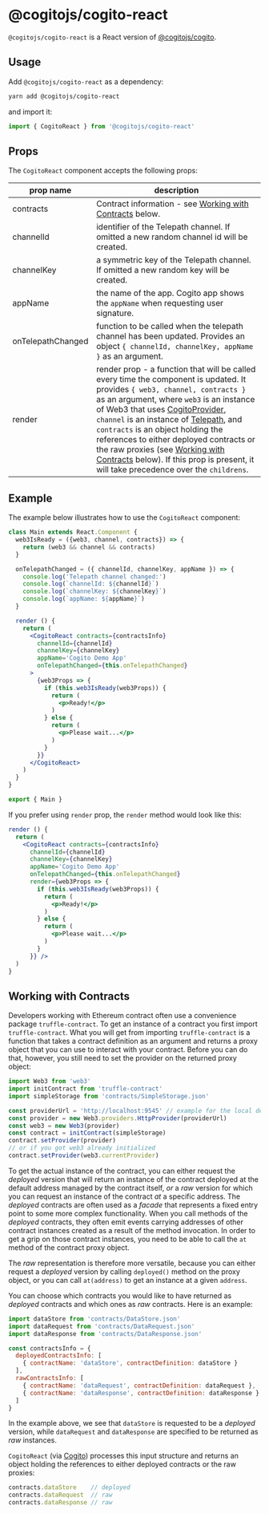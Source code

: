# @cogitojs/cogito-react

`@cogitojs/cogito-react` is a React version of [@cogitojs/cogito].

## Usage

Add `@cogitojs/cogito-react` as a dependency:

```bash
yarn add @cogitojs/cogito-react
```

and import it:

```javascript
import { CogitoReact } from '@cogitojs/cogito-react'
```

## Props

The `CogitoReact` component accepts the following props:

| prop name | description  |
|-----------|--------------|
| contracts  | Contract information - see [Working with Contracts] below. |
| channelId  | identifier of the Telepath channel. If omitted a new random channel id will be created. |
| channelKey | a symmetric key of the Telepath channel. If omitted a new random key will be created. |
| appName    | the name of the app. Cogito app shows the `appName` when requesting user signature. |
| onTelepathChanged | function to be called when the telepath channel has been updated. Provides an object `{ channelId, channelKey, appName }` as an argument. |
| render     | render prop - a function that will be called every time the component is updated. It provides `{ web3, channel, contracts }` as an argument, where `web3` is an instance of Web3 that uses [CogitoProvider], `channel` is an instance of [Telepath], and `contracts` is an object holding the references to either deployed contracts or the raw proxies (see [Working with Contracts] below). If this prop is present, it will take precedence over the `childrens`. | 

## Example

The example below illustrates how to use the `CogitoReact` component:

```jsx
class Main extends React.Component {
  web3IsReady = ({web3, channel, contracts}) => {
    return (web3 && channel && contracts)
  }

  onTelepathChanged = ({ channelId, channelKey, appName }) => {
    console.log('Telepath channel changed:')
    console.log(`channelId: ${channelId}`)
    console.log(`channelKey: ${channelKey}`)
    console.log(`appName: ${appName}`)
  }

  render () {
    return (
      <CogitoReact contracts={contractsInfo}
        channelId={channelId}
        channelKey={channelKey}
        appName='Cogito Demo App'
        onTelepathChanged={this.onTelepathChanged}
      >
        {web3Props => {
          if (this.web3IsReady(web3Props)) {
            return (
              <p>Ready!</p>
            )
          } else {
            return (
              <p>Please wait...</p>
            )
          }
        }}
      </CogitoReact>
    )
  }
}

export { Main }
```

If you prefer using `render` prop, the `render` method would look like this:

```jsx
render () {
  return (
    <CogitoReact contracts={contractsInfo}
      channelId={channelId}
      channelKey={channelKey}
      appName='Cogito Demo App'
      onTelepathChanged={this.onTelepathChanged}
      render={web3Props => {
        if (this.web3IsReady(web3Props)) {
          return (
            <p>Ready!</p>
          )
        } else {
          return (
            <p>Please wait...</p>
          )
        }
      }} />
  )
}
```

## Working with Contracts

Developers working with Ethereum contract often use a convenience package `truffle-contract`.
To get an instance of a contract you first import `truffle-contract`. What you will get from importing `truffle-contract` is a function that takes a contract definition as an argument and returns a proxy object that you can use to interact with your contract. Before you can do that, however, you still need to set the provider on the returned proxy object:

```javascript
import Web3 from 'web3'
import initContract from 'truffle-contract'
import simpleStorage from 'contracts/SimpleStorage.json'

const providerUrl = 'http://localhost:9545' // example for the local development
const provider = new Web3.providers.HttpProvider(providerUrl)
const web3 = new Web3(provider)
const contract = initContract(simpleStorage)
contract.setProvider(provider)
// or if you got web3 already initialized
contract.setProvider(web3.currentProvider)
```

To get the actual instance of the contract, you can either request the *deployed* version that will
return an instance of the contract deployed at the default address managed by the contract itself, *or*
a *raw* version for which you can request an instance of the contract *at* a specific address. The
*deployed* contracts are often used as a *facade* that represents a fixed entry point to some more
complex functionality. When you call methods of the *deployed* contracts, they often emit events
carrying addresses of other contract instances created as a result of the method invocation. In order to
get a grip on those contract instances, you need to be able to call the `at` method of the contract
proxy object.

The *raw* representation is therefore more versatile, because you can either request a *deployed*
version by calling `deployed()` method on the proxy object, or you can call `at(address)` to get
an instance at a given `address`.

You can choose which contracts you would like to have returned as *deployed* contracts and which ones as *raw* contracts. Here is an example:

```javascript
import dataStore from 'contracts/DataStore.json'
import dataRequest from 'contracts/DataRequest.json'
import dataResponse from 'contracts/DataResponse.json'

const contractsInfo = {
  deployedContractsInfo: [
    { contractName: 'dataStore', contractDefinition: dataStore }
  ],
  rawContractsInfo: [
    { contractName: 'dataRequest', contractDefinition: dataRequest },
    { contractName: 'dataResponse', contractDefinition: dataResponse }
  ]
}
```

In the example above, we see that `dataStore` is requested to be a *deployed* version, while `dataRequest` and `dataResponse` are specified to be returned as *raw* instances.

`CogitoReact` (via [Cogito]) processes this input structure and returns an object holding the references to either deployed contracts or the raw proxies:

```javascript
contracts.dataStore    // deployed
contracts.dataRequest  // raw
contracts.dataResponse // raw
```

[@cogitojs/cogito]: /components/cogito
[Cogito]: /components/cogito
[CogitoProvider]: /components/cogito-web3
[Telepath]: /components/telepath-js
[Working with Contracts]: #working-with-contracts
